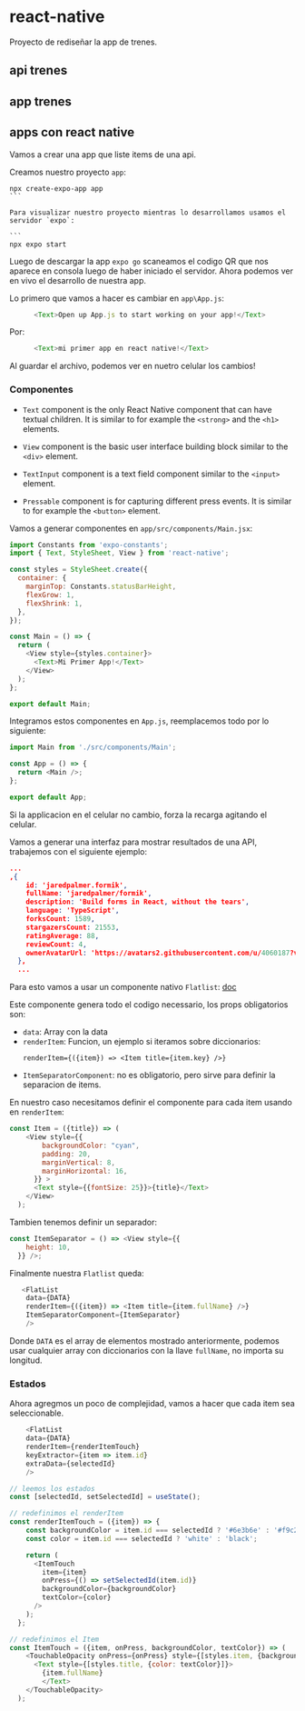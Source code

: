 # react-native

Proyecto de rediseñar la app de trenes.

## api trenes

## app trenes
 


## apps con react native

Vamos a crear una app que liste items de una api.

Creamos nuestro proyecto `app`:

````
npx create-expo-app app
```

Para visualizar nuestro proyecto mientras lo desarrollamos usamos el servidor `expo`:

```
npx expo start
````

Luego de descargar la app `expo go` scaneamos el codigo QR que nos aparece en consola luego de haber iniciado el servidor. Ahora podemos ver en vivo el desarrollo de nuestra app.

Lo primero que vamos a hacer es cambiar en `app\App.js`:

```js
      <Text>Open up App.js to start working on your app!</Text>
```

Por:

```js
      <Text>mi primer app en react native!</Text>
```

Al guardar el archivo, podemos ver en nuetro celular los cambios!

### Componentes

- `Text` component is the only React Native component that can have textual children. It is similar to for example the `<strong>` and the `<h1>` elements.

- `View` component is the basic user interface building block similar to the `<div>` element.

- `TextInput` component is a text field component similar to the `<input>` element.

- `Pressable` component is for capturing different press events. It is similar to for example the `<button>` element.

Vamos a generar componentes en `app/src/components/Main.jsx`:


```js
import Constants from 'expo-constants';
import { Text, StyleSheet, View } from 'react-native';

const styles = StyleSheet.create({
  container: {
    marginTop: Constants.statusBarHeight,
    flexGrow: 1,
    flexShrink: 1,
  },
});

const Main = () => {
  return (
    <View style={styles.container}>
      <Text>Mi Primer App!</Text>
    </View>
  );
};

export default Main;
```

Integramos estos componentes en `App.js`, reemplacemos todo por lo siguiente:

```js
import Main from './src/components/Main';

const App = () => {
  return <Main />;
};

export default App;
```

Si la applicacion en el celular no cambio, forza la recarga agitando el celular.

Vamos a generar una interfaz para mostrar resultados de una API, trabajemos con el siguiente ejemplo:

```json
...
,{
    id: 'jaredpalmer.formik',
    fullName: 'jaredpalmer/formik',
    description: 'Build forms in React, without the tears',
    language: 'TypeScript',
    forksCount: 1589,
    stargazersCount: 21553,
    ratingAverage: 88,
    reviewCount: 4,
    ownerAvatarUrl: 'https://avatars2.githubusercontent.com/u/4060187?v=4',
  },
  ...
  ```

Para esto vamos a usar un componente nativo `Flatlist`: [doc](https://reactnative.dev/docs/flatlist?language=javascript)

Este componente genera todo el codigo necessario, los props obligatorios son:

- `data`: Array con la data
- `renderItem`: Funcion, un ejemplo si iteramos sobre           diccionarios:
    ```
    renderItem={({item}) => <Item title={item.key} />}
    ```
- `ItemSeparatorComponent`: no es obligatorio, pero sirve para definir la separacion de items.


En nuestro caso necesitamos definir el componente para cada item usando en `renderItem`:

```js
const Item = ({title}) => (
    <View style={{
        backgroundColor: "cyan",
        padding: 20,
        marginVertical: 8,
        marginHorizontal: 16,
      }} >
      <Text style={{fontSize: 25}}>{title}</Text>
    </View>
  );
```

Tambien tenemos definir un separador:

```js
const ItemSeparator = () => <View style={{
    height: 10,
  }} />;
```

Finalmente nuestra `Flatlist` queda:

```js
   <FlatList
    data={DATA}
    renderItem={({item}) => <Item title={item.fullName} />}
    ItemSeparatorComponent={ItemSeparator}
    />
```

Donde `DATA` es el array de elementos mostrado anteriormente, podemos usar cualquier array con diccionarios con la llave `fullName`, no importa su longitud.

### Estados 

Ahora agregmos un poco de complejidad, vamos a hacer que cada item sea seleccionable.


```js
    <FlatList
    data={DATA}
    renderItem={renderItemTouch}
    keyExtractor={item => item.id}
    extraData={selectedId}
    />
```

```js
// leemos los estados
const [selectedId, setSelectedId] = useState();

// redefinimos el renderItem
const renderItemTouch = ({item}) => {
    const backgroundColor = item.id === selectedId ? '#6e3b6e' : '#f9c2ff';
    const color = item.id === selectedId ? 'white' : 'black';

    return (
      <ItemTouch
        item={item}
        onPress={() => setSelectedId(item.id)}
        backgroundColor={backgroundColor}
        textColor={color}
      />
    );
  };

// redefinimos el Item
const ItemTouch = ({item, onPress, backgroundColor, textColor}) => (
    <TouchableOpacity onPress={onPress} style={[styles.item, {backgroundColor}]}>
      <Text style={[styles.title, {color: textColor}]}>
        {item.fullName}
        </Text>
    </TouchableOpacity>
  );
  

```